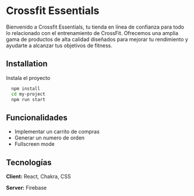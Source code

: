 
# Crossfit Essentials

Bienvenido a Crossfit Essentials, tu tienda en línea de confianza para todo lo relacionado con el entrenamiento de CrossFit. Ofrecemos una amplia gama de productos de alta calidad diseñados para mejorar tu rendimiento y ayudarte a alcanzar tus objetivos de fitness.


## Installation

Instala el proyecto

```bash
  npm install 
  cd my-project
  npm run start
```
    
## Funcionalidades

- Implementar un carrito de compras
- Generar un numero de orden
- Fullscreen mode



## Tecnologías

**Client:** React, Chakra, CSS

**Server:** Firebase

